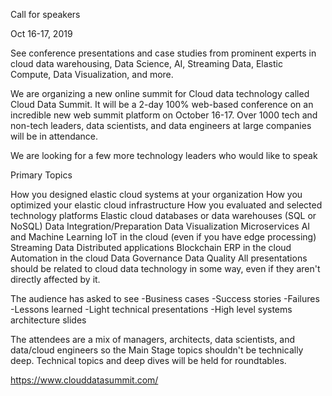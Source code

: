 Call for speakers

Oct 16-17, 2019

See conference presentations and case studies from prominent experts in cloud data warehousing, Data Science, AI, Streaming Data, Elastic Compute, Data Visualization, and more.

We are organizing a new online summit for Cloud data technology called Cloud Data Summit. It will be a 2-day 100% web-based conference on an incredible new web summit platform on October 16-17. Over 1000 tech and non-tech leaders, data scientists, and data engineers at large companies will be in attendance.

We are looking for a few more technology leaders who would like to speak

Primary Topics

How you designed elastic cloud systems at your organization
How you optimized your elastic cloud infrastructure
How you evaluated and selected technology platforms
Elastic cloud databases or data warehouses (SQL or NoSQL)
Data Integration/Preparation
Data Visualization
Microservices
AI and Machine Learning
IoT in the cloud (even if you have edge processing)
Streaming Data
Distributed applications
Blockchain
ERP in the cloud
Automation in the cloud
Data Governance
Data Quality
All presentations should be related to cloud data technology in some way, even if they aren't directly affected by it.

The audience has asked to see 
-Business cases 
-Success stories 
-Failures 
-Lessons learned 
-Light technical presentations 
-High level systems architecture slides

The attendees are a mix of managers, architects, data scientists, and data/cloud engineers so the Main Stage topics shouldn't be technically deep. Technical topics and deep dives will be held for roundtables.

https://www.clouddatasummit.com/
